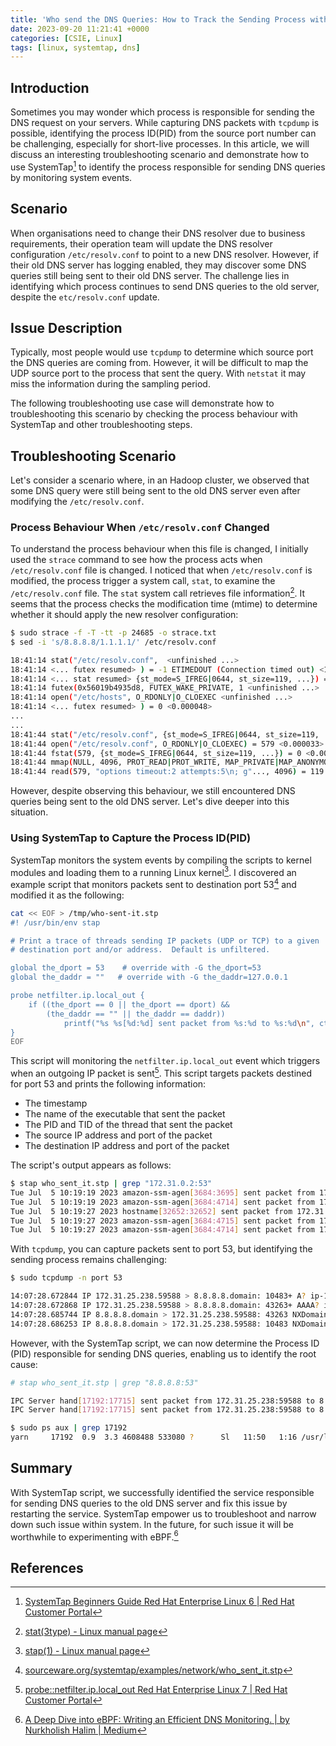 ```yaml
---
title: 'Who send the DNS Queries: How to Track the Sending Process with SystemTap'
date: 2023-09-20 11:21:41 +0000
categories: [CSIE, Linux]
tags: [linux, systemtap, dns]
---
```


## Introduction

Sometimes you may wonder which process is responsible for sending the DNS request on your servers. While capturing DNS packets with `tcpdump` is possible, identifying the process ID(PID) from the source port number can be challenging, especially for short-live processes. In this article, we will discuss an interesting troubleshooting scenario and demonstrate how to use SystemTap[^1] to identify the process responsible for sending DNS queries by monitoring system events.

## Scenario

When organisations need to change their DNS resolver due to business requirements, their operation team will update the DNS resolver configuration `/etc/resolv.conf` to point to a new DNS resolver. However, if their old DNS server has logging enabled, they may discover some DNS queries still being sent to their old DNS server. The challenge lies in identifying which process continues to send DNS queries to the old server, despite the `etc/resolv.conf` update.

## Issue Description

Typically, most people would use `tcpdump` to determine which source port the DNS queries are coming from. However, it will be difficult to map the UDP source port to the process that sent the query. With `netstat` it may miss the information during the sampling period.

The following troubleshooting use case will demonstrate how to troubleshooting this scenario by checking the process behaviour with SystemTap and other troubleshooting steps.

## Troubleshooting Scenario

Let's consider a scenario where, in an Hadoop cluster, we observed that some DNS query were still being sent to the old DNS server even after modifying the `/etc/resolv.conf`.

### Process Behaviour When `/etc/resolv.conf` Changed

To understand the process behaviour when this file is changed, I initially used the `strace` command to see how the process acts when `/etc/resolv.conf` file is changed. I noticed that when `/etc/resolv.conf` is modified, the process trigger a system call, `stat`, to examine the `/etc/resolv.conf` file. The `stat` system call retrieves file information[^2]. It seems that the process checks the modification time (mtime) to determine whether it should apply the new resolver configuration:

```bash
$ sudo strace -f -T -tt -p 24685 -o strace.txt
$ sed -i 's/8.8.8.8/1.1.1.1/' /etc/resolv.conf

18:41:14 stat("/etc/resolv.conf",  <unfinished ...>
18:41:14 <... futex resumed> ) = -1 ETIMEDOUT (Connection timed out) <1.000051>
18:41:14 <... stat resumed> {st_mode=S_IFREG|0644, st_size=119, ...}) = 0 <0.000038>
18:41:14 futex(0x56019b4935d8, FUTEX_WAKE_PRIVATE, 1 <unfinished ...>
18:41:14 open("/etc/hosts", O_RDONLY|O_CLOEXEC <unfinished ...>
18:41:14 <... futex resumed> ) = 0 <0.000048>
...
...
18:41:44 stat("/etc/resolv.conf", {st_mode=S_IFREG|0644, st_size=119, ...}) = 0 <0.000037>
18:41:44 open("/etc/resolv.conf", O_RDONLY|O_CLOEXEC) = 579 <0.000033>
18:41:44 fstat(579, {st_mode=S_IFREG|0644, st_size=119, ...}) = 0 <0.000021>
18:41:44 mmap(NULL, 4096, PROT_READ|PROT_WRITE, MAP_PRIVATE|MAP_ANONYMOUS, -1, 0) = 0x7fd190440000 <0.000039>
18:41:44 read(579, "options timeout:2 attempts:5\n; g"..., 4096) = 119 <0.000058>
```

However, despite observing this behaviour, we still encountered DNS queries being sent to the old DNS server. Let's dive deeper into this situation.

### Using SystemTap to Capture the Process ID(PID)

SystemTap monitors the system events by compiling the scripts to kernel modules and loading them to a running Linux kernel[^3]. I discovered an example script that monitors packets sent to destination port 53[^4] and modified it as the following:

```bash
cat << EOF > /tmp/who-sent-it.stp
#! /usr/bin/env stap

# Print a trace of threads sending IP packets (UDP or TCP) to a given
# destination port and/or address.  Default is unfiltered.

global the_dport = 53    # override with -G the_dport=53
global the_daddr = ""   # override with -G the_daddr=127.0.0.1

probe netfilter.ip.local_out {
    if ((the_dport == 0 || the_dport == dport) &&
        (the_daddr == "" || the_daddr == daddr))
            printf("%s %s[%d:%d] sent packet from %s:%d to %s:%d\n", ctime(), execname(), pid(), tid(), saddr, sport, daddr, dport)
}
EOF
```

This script will monitoring the `netfilter.ip.local_out` event which triggers when an outgoing IP packet is sent[^5]. This script targets packets destined for port 53 and prints the following information:

- The timestamp
- The name of the executable that sent the packet
- The PID and TID of the thread that sent the packet
- The source IP address and port of the packet
- The destination IP address and port of the packet

The script's output appears as follows:

```bash
$ stap who_sent_it.stp | grep "172.31.0.2:53"
Tue Jul  5 10:19:19 2023 amazon-ssm-agen[3684:3695] sent packet from 172.31.30.71:60227 to 172.31.0.2:53
Tue Jul  5 10:19:19 2023 amazon-ssm-agen[3684:4714] sent packet from 172.31.30.71:45324 to 172.31.0.2:53
Tue Jul  5 10:19:27 2023 hostname[32652:32652] sent packet from 172.31.30.71:37583 to 172.31.0.2:53
Tue Jul  5 10:19:27 2023 amazon-ssm-agen[3684:4715] sent packet from 172.31.30.71:49583 to 172.31.0.2:53
Tue Jul  5 10:19:27 2023 amazon-ssm-agen[3684:4714] sent packet from 172.31.30.71:43514 to 172.31.0.2:53
```

With `tcpdump`, you can capture packets sent to port 53, but identifying the sending process remains challenging:

```bash
$ sudo tcpdump -n port 53

14:07:28.672844 IP 172.31.25.238.59588 > 8.8.8.8.domain: 10483+ A? ip-172-31-23-99.us-west-2.compute.internal.us-west-2.compute.internal. (87)
14:07:28.672868 IP 172.31.25.238.59588 > 8.8.8.8.domain: 43263+ AAAA? ip-172-31-23-99.us-west-2.compute.internal.us-west-2.compute.internal. (87)
14:07:28.685744 IP 8.8.8.8.domain > 172.31.25.238.59588: 43263 NXDomain 0/1/0 (162)
14:07:28.686253 IP 8.8.8.8.domain > 172.31.25.238.59588: 10483 NXDomain 0/1/0 (162)

```

However, with the SystemTap script, we can now determine the Process ID (PID) responsible for sending DNS queries, enabling us to identify the root cause:

```bash
# stap who_sent_it.stp | grep "8.8.8.8:53"

IPC Server hand[17192:17715] sent packet from 172.31.25.238:59588 to 8.8.8.8:53
IPC Server hand[17192:17715] sent packet from 172.31.25.238:59588 to 8.8.8.8:53

$ sudo ps aux | grep 17192
yarn     17192  0.9  3.3 4608488 533080 ?      Sl   11:50   1:16 /usr/lib/jvm/java-openjdk/bin/java -Dproc_resourcemanager
```

## Summary

With SystemTap script, we successfully identified the service responsible for sending DNS queries to the old DNS server and fix this issue by restarting the service. SystemTap empower us to troubleshoot and narrow down such issue within system. In the future, for such issue it will be worthwhile to experimenting with eBPF.[^6]

## References

[^1]: [SystemTap Beginners Guide Red Hat Enterprise Linux 6 | Red Hat Customer Portal](https://access.redhat.com/documentation/en-us/red_hat_enterprise_linux/6/html-single/systemtap_beginners_guide/index#introduction)
[^2]: [stat(3type) - Linux manual page](https://man7.org/linux/man-pages/man3/stat.3type.html)
[^3]: [stap(1) - Linux manual page](https://man7.org/linux/man-pages/man1/stap.1.html)
[^4]: [sourceware.org/systemtap/examples/network/who\_sent\_it.stp](https://sourceware.org/systemtap/examples/network/who_sent_it.stp)
[^5]: [probe::netfilter.ip.local\_out Red Hat Enterprise Linux 7 | Red Hat Customer Portal](https://access.redhat.com/documentation/en-us/red_hat_enterprise_linux/7/html/systemtap_tapset_reference/api-netfilter-ip-local-out)
[^6]: [A Deep Dive into eBPF: Writing an Efficient DNS Monitoring. | by Nurkholish Halim | Medium](https://medium.com/@nurkholish.halim/a-deep-dive-into-ebpf-writing-an-efficient-dns-monitoring-2c9dea92abdf)
